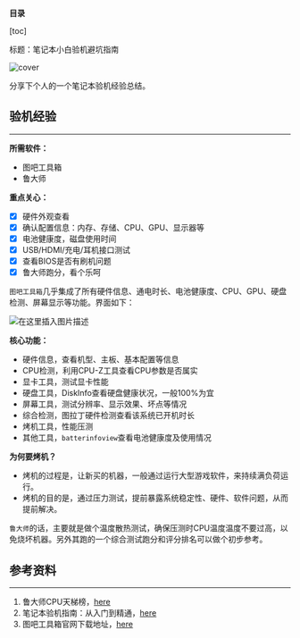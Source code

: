 

**目录**

[toc]



标题：笔记本小白验机避坑指南

![cover](https://images.unsplash.com/photo-1602080858428-57174f9431cf)

分享下个人的一个笔记本验机经验总结。

## 验机经验

------

**所需软件：**

- 图吧工具箱
- 鲁大师

**重点关心：**

- [x] 硬件外观查看
- [x] 确认配置信息：内存、存储、CPU、GPU、显示器等
- [x] 电池健康度，磁盘使用时间
- [x] USB/HDMI/充电/耳机接口测试
- [x] 查看BIOS是否有刷机问题
- [x] 鲁大师跑分，看个乐呵

`图吧工具箱`几乎集成了所有硬件信息、通电时长、电池健康度、CPU、GPU、硬盘检测、屏幕显示等功能。界面如下：

![在这里插入图片描述](https://img-blog.csdnimg.cn/dff876c93206455685d351e62052fa89.png?x-oss-process=image/watermark,type_d3F5LXplbmhlaQ,shadow_50,text_Q1NETiBA5p2l55-l5pmT,size_20,color_FFFFFF,t_70,g_se,x_16#pic_center)

**核心功能：**

- 硬件信息，查看机型、主板、基本配置等信息
- CPU检测，利用CPU-Z工具查看CPU参数是否属实
- 显卡工具，测试显卡性能
- 硬盘工具，DiskInfo查看硬盘健康状况，一般100%为宜
- 屏幕工具，测试分辨率、显示效果、坏点等情况
- 综合检测，图拉丁硬件检测查看该系统已开机时长
- 烤机工具，性能压测
- 其他工具，`batterinfoview`查看电池健康度及使用情况

**为何要烤机？**

- 烤机的过程是，让新买的机器，一般通过运行大型游戏软件，来持续满负荷运行。
- 烤机的目的是，通过压力测试，提前暴露系统稳定性、硬件、软件问题，从而提前解决。

`鲁大师`的话，主要就是做个温度散热测试，确保压测时CPU温度温度不要过高，以免烧坏机器。另外其跑的一个综合测试跑分和评分排名可以做个初步参考。

## 参考资料

----

1. 鲁大师CPU天梯榜，[here](http://www.ludashi.com/rank/cpuRanking.html)
2. 笔记本验机指南：从入门到精通，[here](https://zhuanlan.zhihu.com/p/40181275)
3. 图吧工具箱官网下载地址，[here](http://www.tbtool.cn/)

